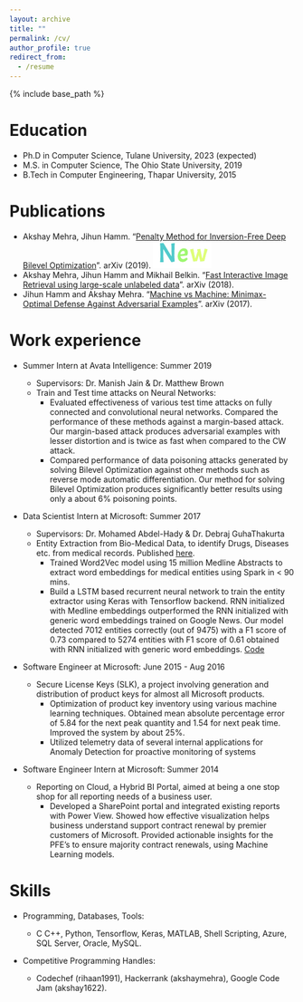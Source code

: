 ```yaml
---
layout: archive
title: ""
permalink: /cv/
author_profile: true
redirect_from:
  - /resume
---
```


{% include base_path %}

Education
======
* Ph.D in Computer Science, Tulane University, 2023 (expected)
* M.S. in Computer Science, The Ohio State University, 2019
* B.Tech in Computer Engineering, Thapar University, 2015 

Publications
======
* Akshay Mehra, Jihun Hamm. “[Penalty Method for Inversion-Free Deep Bilevel Optimization](https://arxiv.org/pdf/1911.03432.pdf)”. arXiv (2019). ![New](output.gif)
* Akshay Mehra, Jihun Hamm and Mikhail Belkin. “[Fast Interactive Image Retrieval using large-scale unlabeled data](https://arxiv.org/pdf/1802.04204.pdf)”. arXiv (2018).
* Jihun Hamm and Akshay Mehra. “[Machine vs Machine: Minimax-Optimal Defense Against Adversarial Examples](https://arxiv.org/pdf/1711.04368.pdf)”. arXiv (2017).


Work experience
======
* Summer Intern at Avata Intelligence: Summer 2019
  * Supervisors: Dr. Manish Jain & Dr. Matthew Brown
  * Train and Test time attacks on Neural Networks:
	* Evaluated effectiveness of various test time attacks on fully connected and convolutional neural networks. Compared the performance of these methods against a margin-based attack. Our margin-based attack produces adversarial examples with lesser distortion and is twice as fast when compared to the CW attack.
	* Compared performance of data poisoning attacks generated by solving Bilevel Optimization against other methods such as reverse mode automatic differentiation. Our method for solving Bilevel Optimization produces significantly better results using only a about 6% poisoning points.

* Data Scientist Intern at Microsoft: Summer 2017
  * Supervisors: Dr. Mohamed Abdel-Hady & Dr. Debraj GuhaThakurta
  * Entity Extraction from Bio-Medical Data, to identify Drugs, Diseases etc. from medical records. Published [here](https://bit.ly/2syDRjN).
	* Trained Word2Vec model using 15 million Medline Abstracts to extract word embeddings for medical entities using Spark in < 90 mins.
	* Build a LSTM based recurrent neural network to train the entity extractor using Keras with Tensorflow backend. RNN initialized with Medline embeddings outperformed the RNN initialized with generic word embeddings trained on Google News. Our model detected 7012 entities correctly (out of 9475) with a F1 score of 0.73 compared to 5274 entities with F1 score of 0.61 obtained with RNN initialized with generic word embeddings. [Code](http://bit.ly/2xJUrKP)
	
* Software Engineer at Microsoft: June 2015 - Aug 2016
  * Secure License Keys (SLK), a project involving generation and distribution of product keys for almost all Microsoft products.
	* Optimization of product key inventory using various machine learning techniques. Obtained mean absolute percentage error of 5.84 for the next peak quantity and 1.54 for next peak time. Improved the system by about 25%.
	* Utilized telemetry data of several internal applications for Anomaly Detection for proactive monitoring of systems

* Software Engineer Intern at Microsoft: Summer 2014
  * Reporting on Cloud, a Hybrid BI Portal, aimed at being a one stop shop for all reporting needs of a business user.
	* Developed a SharePoint portal and integrated existing reports with Power View. Showed how effective visualization helps business understand support contract renewal by premier customers of Microsoft. Provided actionable insights for the PFE’s to ensure majority contract renewals, using Machine Learning models.
  
Skills
======
* Programming, Databases, Tools: 
	* C C++, Python, Tensorflow, Keras, MATLAB, Shell Scripting, Azure, SQL Server, Oracle, MySQL.

* Competitive Programming Handles:
  * Codechef (rihaan1991), Hackerrank (akshaymehra), Google Code Jam (akshay1622).

<!--

  <ul>{% for post in site.publications %}
    {% include archive-single-cv.html %}
  {% endfor %}</ul>
  
Talks
======
  <ul>{% for post in site.talks %}
    {% include archive-single-talk-cv.html %}
  {% endfor %}</ul>
  
Teaching
======
  <ul>{% for post in site.teaching %}
    {% include archive-single-cv.html %}
  {% endfor %}</ul>
  
Service and leadership
======
* Currently signed in to 43 different slack teams 

-->

